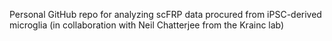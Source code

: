 Personal GitHub repo for analyzing scFRP data procured from iPSC-derived microglia (in collaboration with Neil Chatterjee from the Krainc lab)
